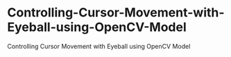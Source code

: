 # Controlling-Cursor-Movement-with-Eyeball-using-OpenCV-Model
Controlling Cursor Movement with Eyeball using OpenCV Model

